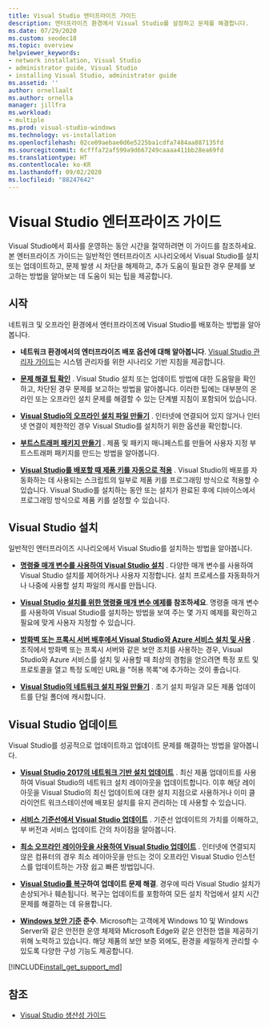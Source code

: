 ```yaml
---
title: Visual Studio 엔터프라이즈 가이드
description: 엔터프라이즈 환경에서 Visual Studio를 설정하고 문제를 해결합니다.
ms.date: 07/29/2020
ms.custom: seodec18
ms.topic: overview
helpviewer_keywords:
- network installation, Visual Studio
- administrator guide, Visual Studio
- installing Visual Studio, administrator guide
ms.assetid: ''
author: ornellaalt
ms.author: ornella
manager: jillfra
ms.workload:
- multiple
ms.prod: visual-studio-windows
ms.technology: vs-installation
ms.openlocfilehash: 02ce09aebae0d6e5225ba1cdfa7484aa887135fd
ms.sourcegitcommit: 6cfffa72af599a9d667249caaaa411bb28ea69fd
ms.translationtype: HT
ms.contentlocale: ko-KR
ms.lasthandoff: 09/02/2020
ms.locfileid: "88247642"
---
```

# <a name="visual-studio-enterprise-guide"></a>Visual Studio 엔터프라이즈 가이드
Visual Studio에서 회사를 운영하는 동안 시간을 절약하려면 이 가이드를 참조하세요. 본 엔터프라이즈 가이드는 일반적인 엔터프라이즈 시나리오에서 Visual Studio를 설치 또는 업데이트하고, 문제 발생 시 차단을 해제하고, 추가 도움이 필요한 경우 문제를 보고하는 방법을 알아보는 데 도움이 되는 팁을 제공합니다. 

## <a name="get-started"></a>시작 
네트워크 및 오프라인 환경에서 엔터프라이즈에 Visual Studio를 배포하는 방법을 알아봅니다. 

- **네트워크 환경에서의 엔터프라이즈 배포 옵션에 대해 알아봅니다**. [Visual Studio 관리자 가이드](visual-studio-administrator-guide.md)는 시스템 관리자를 위한 시나리오 기반 지침을 제공합니다. 

- **[문제 해결 팁 확인](troubleshooting-installation-issues.md)** . Visual Studio 설치 또는 업데이트 방법에 대한 도움말을 확인하고, 차단된 경우 문제를 보고하는 방법을 알아봅니다. 이러한 팁에는 대부분의 온라인 또는 오프라인 설치 문제를 해결할 수 있는 단계별 지침이 포함되어 있습니다. 

- **[Visual Studio의 오프라인 설치 파일 만들기](create-an-offline-installation-of-visual-studio.md)** . 인터넷에 연결되어 있지 않거나 인터넷 연결이 제한적인 경우 Visual Studio를 설치하기 위한 옵션을 확인합니다. 

- **[부트스트래퍼 패키지 만들기](../deployment/creating-bootstrapper-packages.md)** . 제품 및 패키지 매니페스트를 만들어 사용자 지정 부트스트래퍼 패키지를 만드는 방법을 알아봅니다. 

- **[Visual Studio를 배포할 때 제품 키를 자동으로 적용](automatically-apply-product-keys-when-deploying-visual-studio.md)** . Visual Studio의 배포를 자동화하는 데 사용되는 스크립트의 일부로 제품 키를 프로그래밍 방식으로 적용할 수 있습니다. Visual Studio를 설치하는 동안 또는 설치가 완료된 후에 디바이스에서 프로그래밍 방식으로 제품 키를 설정할 수 있습니다. 

## <a name="install-visual-studio"></a>Visual Studio 설치 

일반적인 엔터프라이즈 시나리오에서 Visual Studio를 설치하는 방법을 알아봅니다. 

- **[명령줄 매개 변수를 사용하여 Visual Studio 설치](use-command-line-parameters-to-install-visual-studio.md)** . 다양한 매개 변수를 사용하여 Visual Studio 설치를 제어하거나 사용자 지정합니다. 설치 프로세스를 자동화하거나 나중에 사용할 설치 파일의 캐시를 만듭니다. 

- **[Visual Studio 설치를 위한 명령줄 매개 변수 예제](command-line-parameter-examples.md)를 참조하세요**. 명령줄 매개 변수를 사용하여 Visual Studio를 설치하는 방법을 보여 주는 몇 가지 예제를 확인하고 필요에 맞게 사용자 지정할 수 있습니다. 

- **[방화벽 또는 프록시 서버 배후에서 Visual Studio와 Azure 서비스 설치 및 사용](install-and-use-visual-studio-behind-a-firewall-or-proxy-server.md)** . 조직에서 방화벽 또는 프록시 서버와 같은 보안 조치를 사용하는 경우, Visual Studio와 Azure 서비스를 설치 및 사용할 때 최상의 경험을 얻으려면 특정 포트 및 프로토콜을 열고 특정 도메인 URL을 "허용 목록"에 추가하는 것이 좋습니다. 

- **[Visual Studio의 네트워크 설치 파일 만들기](create-a-network-installation-of-visual-studio.md)** . 초기 설치 파일과 모든 제품 업데이트를 단일 폴더에 캐시합니다.  

## <a name="update-visual-studio"></a>Visual Studio 업데이트 

Visual Studio를 성공적으로 업데이트하고 업데이트 문제를 해결하는 방법을 알아봅니다. 

- **[Visual Studio 2017의 네트워크 기반 설치 업데이트](update-a-network-installation-of-visual-studio.md)** . 최신 제품 업데이트를 사용하여 Visual Studio의 네트워크 설치 레이아웃을 업데이트합니다. 이후 해당 레이아웃을 Visual Studio의 최신 업데이트에 대한 설치 지점으로 사용하거나 이미 클라이언트 워크스테이션에 배포된 설치를 유지 관리하는 데 사용할 수 있습니다.

- **[서비스 기준선에서 Visual Studio 업데이트](update-servicing-baseline.md)** . 기준선 업데이트의 가치를 이해하고, 부 버전과 서비스 업데이트 간의 차이점을 알아봅니다. 

- **[최소 오프라인 레이아웃을 사용하여 Visual Studio 업데이트](update-minimal-layout.md)** . 인터넷에 연결되지 않은 컴퓨터의 경우 최소 레이아웃을 만드는 것이 오프라인 Visual Studio 인스턴스를 업데이트하는 가장 쉽고 빠른 방법입니다.

- **[Visual Studio를 복구](repair-visual-studio.md)하여 업데이트 문제 해결**. 경우에 따라 Visual Studio 설치가 손상되거나 훼손됩니다. 복구는 업데이트를 포함하여 모든 설치 작업에서 설치 시간 문제를 해결하는 데 유용합니다. 

- **[Windows 보안 기준](https://docs.microsoft.com/windows/security/threat-protection/windows-security-baselines) 준수**. Microsoft는 고객에게 Windows 10 및 Windows Server와 같은 안전한 운영 체제와 Microsoft Edge와 같은 안전한 앱을 제공하기 위해 노력하고 있습니다. 해당 제품의 보안 보증 외에도, 환경을 세밀하게 관리할 수 있도록 다양한 구성 기능도 제공합니다. 

[!INCLUDE[install_get_support_md](includes/install_get_support_md.md)]

## <a name="see-also"></a>참조 

- [Visual Studio 생산성 가이드](../ide/productivity-features.md)

